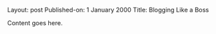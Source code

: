 Layout:       post
Published-on: 1 January 2000
Title:        Blogging Like a Boss
            
Content goes here.